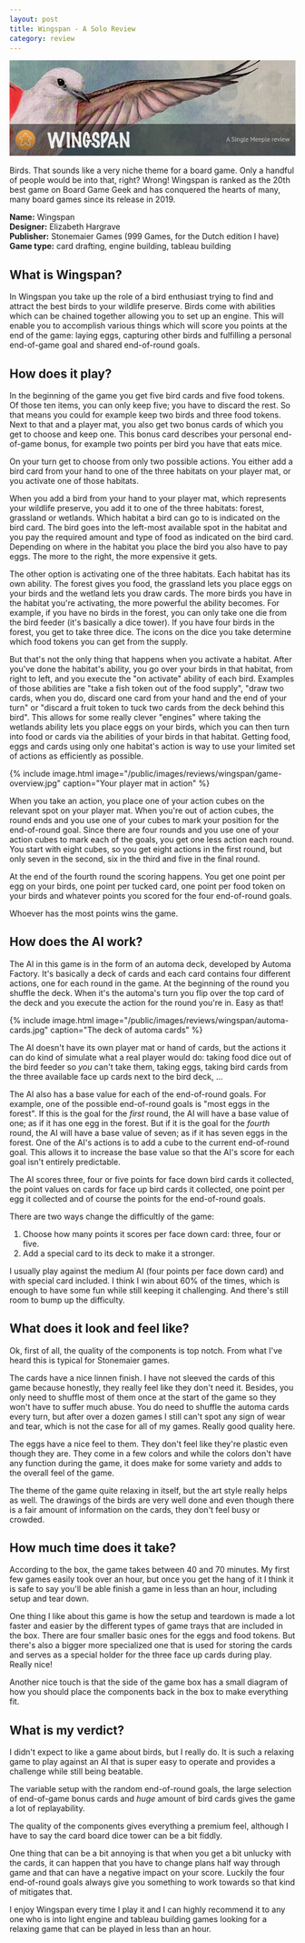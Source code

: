 ```yaml
---
layout: post
title: Wingspan - A Solo Review
category: review
---
```


![Wingspan - A Solo Review](/public/images/reviews/wingspan/wingspan.png)

Birds. That sounds like a very niche theme for a board game. Only a handful of
people would be into that, right? Wrong! Wingspan is ranked as the 20th best game 
on Board Game Geek and has conquered the hearts of many, many board games since
its release in 2019.

<!--more-->

**Name:** Wingspan  
**Designer:** Elizabeth Hargrave  
**Publisher:** Stonemaier Games (999 Games, for the Dutch edition I have)  
**Game type:** card drafting, engine building, tableau building

## What is Wingspan?
In Wingspan you take up the role of a bird enthusiast trying to find and attract
the best birds to your wildlife preserve. Birds come with abilities which can be
chained together allowing you to set up an engine. This will enable you to
accomplish various things which will score you points at the end of the game:
laying eggs, capturing other birds and fulfilling a personal end-of-game goal and
shared end-of-round goals.

## How does it play?
In the beginning of the game you get five bird cards and five food tokens. Of
those ten items, you can only keep five; you have to discard the rest. So that
means you could for example keep two birds and three food tokens. Next to that
and a player mat, you also get two bonus cards of which you get to choose and
keep one. This bonus card describes your personal end-of-game bonus, for example
two points per bird you have that eats mice.

On your turn get to choose from only two possible actions. You either add a bird
card from your hand to one of the three habitats on your player mat, or you
activate one of those habitats.

When you add a bird from your hand to your player mat, which represents your
wildlife preserve, you add it to one of the three habitats: forest, grassland or
wetlands. Which habitat a bird can go to is indicated on the bird card. The bird
goes into the left-most available spot in the habitat and you pay the required
amount and type of food as indicated on the bird card. Depending on where in the
habitat you place the bird you also have to pay eggs. The more to the right, the
more expensive it gets.

The other option is activating one of the three habitats. Each habitat has its
own ability. The forest gives you food, the grassland lets you place eggs on
your birds and the wetland lets you draw cards. The more birds you have in the
habitat you're activating, the more powerful the ability becomes. For example,
if you have no birds in the forest, you can only take one die from the bird
feeder (it's basically a dice tower). If you have four birds in the forest, you
get to take three dice. The icons on the dice you take determine which food tokens
you can get from the supply.

But that's not the only thing that happens when you activate a habitat. After
you've done the habitat's ability, you go over your birds in that habitat, from
right to left, and you execute the "on activate" ability of each bird. Examples
of those abilities are "take a fish token out of the food supply", "draw two
cards, when you do, discard one card from your hand and the end of your turn" or
"discard a fruit token to tuck two cards from the deck behind this bird". This
allows for some really clever "engines" where taking the wetlands ability lets
you place eggs on your birds, which you can then turn into food or cards via the
abilities of your birds in that habitat. Getting food, eggs and cards using only
one habitat's action is way to use your limited set of actions as efficiently as
possible.

{% include image.html image="/public/images/reviews/wingspan/game-overview.jpg" caption="Your player mat in action" %}

When you take an action, you place one of your action cubes on the relevant spot
on your player mat. When you're out of action cubes, the round ends and you use
one of your cubes to mark your position for the end-of-round goal. Since there
are four rounds and you use one of your action cubes to mark each of the goals,
you get one less action each round. You start with eight cubes, so you get eight
actions in the first round, but only seven in the second, six in the third and
five in the final round.


At the end of the fourth round the scoring happens. You get one point per egg on
your birds, one point per tucked card, one point per food token on your birds
and whatever points you scored for the four end-of-round goals.

Whoever has the most points wins the game.

## How does the AI work?
The AI in this game is in the form of an automa deck, developed by Automa
Factory. It's basically a deck of cards and each card contains four different
actions, one for each round in the game. At the beginning of the round you
shuffle the deck. When it's the automa's turn you flip over the top card of the
deck and you execute the action for the round you're in. Easy as that!

{% include image.html image="/public/images/reviews/wingspan/automa-cards.jpg" caption="The deck of automa cards" %}

The AI doesn't have its own player mat or hand of cards, but the actions it
can do kind of simulate what a real player would do: taking food dice out of the
bird feeder so *you* can't take them, taking eggs, taking bird cards from the
three available face up cards next to the bird deck, ...

The AI also has a base value for each of the end-of-round goals. For example,
one of the possible end-of-round goals is "most eggs in the forest". If this is
the goal for the *first* round, the AI will have a base value of one; as if it has
one egg in the forest. But if it is the goal for the *fourth* round, the AI will
have a base value of seven; as if it has seven eggs in the forest. One of the
AI's actions is to add a cube to the current end-of-round goal. This allows it
to increase the base value so that the AI's score for each goal isn't entirely
predictable.

The AI scores three, four or five points for face down bird cards it collected,
the point values on cards for face up bird cards it collected, one point per egg
it collected and of course the points for the end-of-round goals.

There are two ways change the difficultly of the game:

1. Choose how many points it scores per face down card: three, four or five.
2. Add a special card to its deck to make it a stronger.

I usually play against the medium AI (four points per face down card) and with
special card included. I think I win about 60% of the times, which is enough to
have some fun while still keeping it challenging. And there's still room to bump
up the difficulty.

## What does it look and feel like?
Ok, first of all, the quality of the components is top notch. From what I've
heard this is typical for Stonemaier games.

The cards have a nice linnen finish. I have not sleeved the cards of this game
because honestly, they really feel like they don't need it. Besides, you only
need to shuffle most of them once at the start of the game so they won't have to
suffer much abuse. You do need to shuffle the automa cards every turn, but after
over a dozen games I still can't spot any sign of wear and tear, which is not
the case for all of my games. Really good quality here.

The eggs have a nice feel to them. They don't feel like they're plastic even
though they are. They come in a few colors and while the colors don't have any
function during the game, it does make for some variety and adds to the overall
feel of the game.

The theme of the game quite relaxing in itself, but the art style really helps
as well. The drawings of the birds are very well done and even though there is
a fair amount of information on the cards, they don't feel busy or crowded.

## How much time does it take?
According to the box, the game takes between 40 and 70 minutes. My first few
games easily took over an hour, but once you get the hang of it I think it is
safe to say you'll be able finish a game in less than an hour, including setup
and tear down.

One thing I like about this game is how the setup and teardown is made a lot
faster and easier by the different types of game trays that are included in the
box. There are four smaller basic ones for the eggs and food tokens. But there's
also a bigger more specialized one that is used for storing the cards and serves
as a special holder for the three face up cards during play. Really nice!

Another nice touch is that the side of the game box has a small diagram of how
you should place the components back in the box to make everything fit.


## What is my verdict?
I didn't expect to like a game about birds, but I really do. It is such a
relaxing game to play against an AI that is super easy to operate and provides
a challenge while still being beatable. 

The variable setup with the random end-of-round goals, the large selection of
end-of-game bonus cards and *huge* amount of bird cards gives the game a lot
of replayability.

The quality of the components gives everything a premium feel, although I have
to say the card board dice tower can be a bit fiddly.

One thing that can be a bit annoying is that when you get a bit unlucky with the
cards, it can happen that you have to change plans half way through game and
that can have a negative impact on your score. Luckily the four end-of-round
goals always give you something to work towards so that kind of mitigates that.

I enjoy Wingspan every time I play it and I can highly recommend it to any one
who is into light engine and tableau building games looking for a relaxing game
that can be played in less than an hour.
